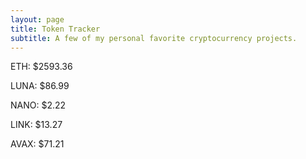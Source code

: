 ```yaml
---
layout: page
title: Token Tracker
subtitle: A few of my personal favorite cryptocurrency projects.
---
```


<!--BEGINCRYPTOINPUT-->
ETH: $2593.36

LUNA: $86.99

NANO: $2.22

LINK: $13.27

AVAX: $71.21

<!--ENDCRYPTOINPUT-->
